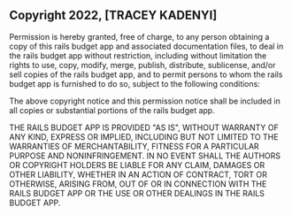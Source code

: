 ## Copyright 2022, [TRACEY KADENYI]

Permission is hereby granted, free of charge, to any person obtaining a copy of this rails budget app and associated documentation files, to deal in the rails budget app without restriction, including without limitation the rights to use, copy, modify, merge, publish, distribute, sublicense, and/or sell copies of the rails budget app, and to permit persons to whom the rails budget app is furnished to do so, subject to the following conditions:

The above copyright notice and this permission notice shall be included in all copies or substantial portions of the rails budget app.

THE RAILS BUDGET APP IS PROVIDED "AS IS", WITHOUT WARRANTY OF ANY KIND, EXPRESS OR IMPLIED, INCLUDING BUT NOT LIMITED TO THE WARRANTIES OF MERCHANTABILITY, FITNESS FOR A PARTICULAR PURPOSE AND NONINFRINGEMENT. IN NO EVENT SHALL THE AUTHORS OR COPYRIGHT HOLDERS BE LIABLE FOR ANY CLAIM, DAMAGES OR OTHER LIABILITY, WHETHER IN AN ACTION OF CONTRACT, TORT OR OTHERWISE, ARISING FROM, OUT OF OR IN CONNECTION WITH THE RAILS BUDGET APP OR THE USE OR OTHER DEALINGS IN THE RAILS BUDGET APP.
